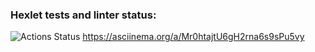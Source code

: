 ### Hexlet tests and linter status:
![Actions Status](/workflows/hexlet-check/badge.svg)
https://asciinema.org/a/Mr0htajtU6gH2rna6s9sPu5vy

